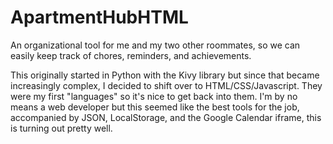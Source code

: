 # ApartmentHubHTML

An organizational tool for me and my two other roommates, so we can easily keep track of chores, reminders, and achievements.

This originally started in Python with the Kivy library <link to GitHub> but since that became increasingly complex, I decided to shift over to HTML/CSS/Javascript.  They were my first "languages" so it's nice to get back into them.  I'm by no means a web developer but this seemed like the best tools for the job, accompanied by JSON, LocalStorage, and the Google Calendar iframe, this is turning out pretty well.
